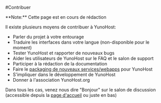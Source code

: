 #Contribuer

<div class="alert alert-danger">**Note:** Cette page est en cours de rédaction</div>

Il existe plusieurs moyens de contribuer à YunoHost:

* Parler du projet à votre entourage
* Traduire les interfaces dans votre langue (non-disponible pour le moment)
* Tester YunoHost et rapporter de nouveaux bugs
* Aider les utilisateurs de YunoHost sur le FAQ et le salon de support
* Participer à la rédaction de la documentation
* Faire le [packaging de nouveaux services/webapps](/packaging_apps_fr) pour YunoHost
* S'impliquer dans le développement de YunoHost
* Donner à l'association YunoHost.org

Dans tous les cas, venez nous dire "Bonjour" sur le salon de discussion (accessible depuis la [page d'accueil](/index_fr) ou juste en bas)
